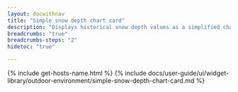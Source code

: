 ```yaml
---
layout: docwithnav
title: "Simple snow depth chart card"
description: "Displays historical snow depth values as a simplified chart. Optionally may display the corresponding latest snow depth value."
breadcrumbs: "true"
breadcrumbs-steps: "2"
hidetoc: "true"

---
```

{% include get-hosts-name.html %}
{% include docs/user-guide/ui/widget-library/outdoor-environment/simple-snow-depth-chart-card.md %}

